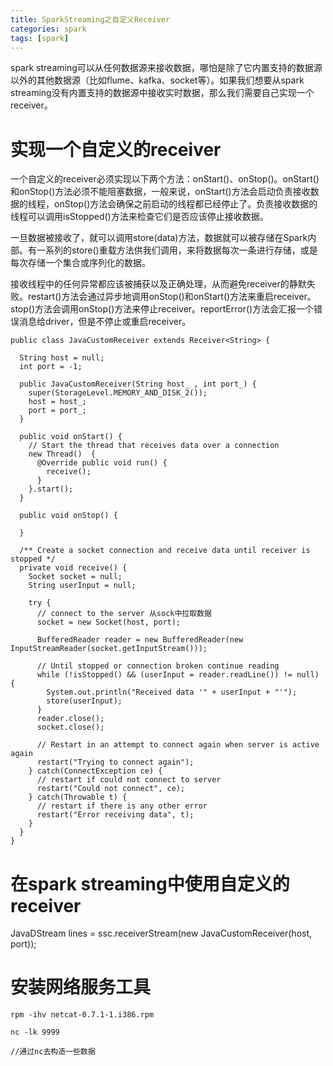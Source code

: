 ```yaml
---
title: SparkStreaming之自定义Receiver
categories: spark  
tags: [spark]
---
```


spark streaming可以从任何数据源来接收数据，哪怕是除了它内置支持的数据源以外的其他数据源（比如flume、kafka、socket等）。如果我们想要从spark streaming没有内置支持的数据源中接收实时数据，那么我们需要自己实现一个receiver。

<!--more-->

# 实现一个自定义的receiver

一个自定义的receiver必须实现以下两个方法：onStart()、onStop()。onStart()和onStop()方法必须不能阻塞数据，一般来说，onStart()方法会启动负责接收数据的线程，onStop()方法会确保之前启动的线程都已经停止了。负责接收数据的线程可以调用isStopped()方法来检查它们是否应该停止接收数据。

一旦数据被接收了，就可以调用store(data)方法，数据就可以被存储在Spark内部。有一系列的store()重载方法供我们调用，来将数据每次一条进行存储，或是每次存储一个集合或序列化的数据。

接收线程中的任何异常都应该被捕获以及正确处理，从而避免receiver的静默失败。restart()方法会通过异步地调用onStop()和onStart()方法来重启receiver。stop()方法会调用onStop()方法来停止receiver。reportError()方法会汇报一个错误消息给driver，但是不停止或重启receiver。
```
public class JavaCustomReceiver extends Receiver<String> {

  String host = null;
  int port = -1;

  public JavaCustomReceiver(String host_ , int port_) {
    super(StorageLevel.MEMORY_AND_DISK_2());
    host = host_;
    port = port_;
  }

  public void onStart() {
    // Start the thread that receives data over a connection
    new Thread()  {
      @Override public void run() {
        receive();
      }
    }.start();
  }

  public void onStop() {

  }

  /** Create a socket connection and receive data until receiver is stopped */
  private void receive() {
    Socket socket = null;
    String userInput = null;

    try {
      // connect to the server 从sock中拉取数据
      socket = new Socket(host, port);

      BufferedReader reader = new BufferedReader(new InputStreamReader(socket.getInputStream()));

      // Until stopped or connection broken continue reading
      while (!isStopped() && (userInput = reader.readLine()) != null) {
        System.out.println("Received data '" + userInput + "'");
        store(userInput);
      }
      reader.close();
      socket.close();

      // Restart in an attempt to connect again when server is active again
      restart("Trying to connect again");
    } catch(ConnectException ce) {
      // restart if could not connect to server
      restart("Could not connect", ce);
    } catch(Throwable t) {
      // restart if there is any other error
      restart("Error receiving data", t);
    }
  }
}

```
# 在spark streaming中使用自定义的receiver

JavaDStream<String> lines = ssc.receiverStream(new JavaCustomReceiver(host, port));



# 安装网络服务工具
```
rpm -ihv netcat-0.7.1-1.i386.rpm

nc -lk 9999

//通过nc去构造一些数据
```
